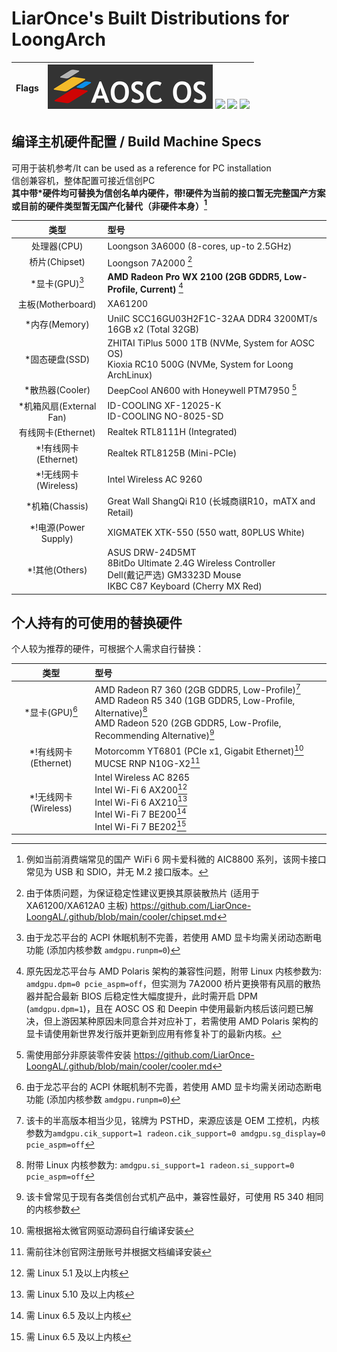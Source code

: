 # LiarOnce's Built Distributions for LoongArch
|   Flags   |   ![](./aosc-os-flag_compressed.png) ![](https://img.shields.io/static/v1?style=for-the-badge&message=Arch+Linux&color=1793D1&logo=Arch+Linux&logoColor=FFFFFF&label=) ![](https://img.shields.io/static/v1?style=for-the-badge&message=Debian&color=A81D33&logo=Debian&logoColor=FFFFFF&label=) ![](https://img.shields.io/static/v1?style=for-the-badge&message=Deepin&color=007CFF&logo=deepin&logoColor=FFFFFF&label=)   |
| ---- | ---- |

## 编译主机硬件配置 / Build Machine Specs
可用于装机参考/It can be used as a reference for PC installation  
信创兼容机，整体配置可接近信创PC  
**其中带*硬件均可替换为信创名单内硬件，带!硬件为当前的接口暂无完整国产方案或目前的硬件类型暂无国产化替代（非硬件本身）[^1]**  

|          类型           | 型号                                                         |
| :---------------------: | :----------------------------------------------------------- |
|       处理器(CPU)       | Loongson 3A6000 (8-cores, up-to 2.5GHz)                      |
|      桥片(Chipset)      | Loongson 7A2000 [^2]                                              |
|       *显卡(GPU)[^8]    | **AMD Radeon Pro WX 2100 (2GB GDDR5, Low-Profile, Current)** [^3]|
|    主板(Motherboard)    | XA61200                                                      |
|      *内存(Memory)      | UniIC SCC16GU03H2F1C-32AA DDR4 3200MT/s 16GB x2 (Total 32GB) |
|     *固态硬盘(SSD)      | ZHITAI TiPlus 5000 1TB (NVMe, System for AOSC OS) <br /> Kioxia RC10 500G (NVMe, System for Loong ArchLinux) |
|     *散热器(Cooler)     | DeepCool AN600 with Honeywell PTM7950 [^4]                   |
| *机箱风扇(External Fan) | ID-COOLING XF-12025-K <br /> ID-COOLING NO-8025-SD           |
|   有线网卡(Ethernet)    | Realtek RTL8111H (Integrated)                                |
|  *!有线网卡(Ethernet)   | Realtek RTL8125B (Mini-PCIe)                                 |
|  *!无线网卡(Wireless)   | Intel Wireless AC 9260                                       |
|     *机箱(Chassis)      | Great Wall ShangQi R10 (长城商祺R10，mATX and Retail)        |
|  *!电源(Power Supply)   | XIGMATEK XTK-550 (550 watt, 80PLUS White)                   |
|  *!其他(Others)         | ASUS DRW-24D5MT <br /> 8BitDo Ultimate 2.4G Wireless Controller <br /> Dell(戴记严选) GM3323D Mouse <br /> IKBC C87 Keyboard (Cherry MX Red) |

## 个人持有的可使用的替换硬件
个人较为推荐的硬件，可根据个人需求自行替换：

|          类型           | 型号                                                         |
| :---------------------: | :----------------------------------------------------------- |
|       *显卡(GPU)[^8]    | AMD Radeon R7 360 (2GB GDDR5, Low-Profile)[^5] <br /> AMD Radeon R5 340 (1GB GDDR5, Low-Profile, Alternative)[^6] <br /> AMD Radeon 520 (2GB GDDR5, Low-Profile, Recommending Alternative)[^7]|
|  *!有线网卡(Ethernet)   | Motorcomm YT6801 (PCIe x1, Gigabit Ethernet)[^12] MUCSE RNP N10G-X2[^13] |
|  *!无线网卡(Wireless)   | Intel Wireless AC 8265 <br /> Intel Wi-Fi 6 AX200[^9] <br /> Intel Wi-Fi 6 AX210[^10] <br /> Intel Wi-Fi 7 BE200[^11] <br /> Intel Wi-Fi 7 BE202[^11] |

[^1]: 例如当前消费端常见的国产 WiFi 6 网卡爱科微的 AIC8800 系列，该网卡接口常见为 USB 和 SDIO，并无 M.2 接口版本。
[^2]: 由于体质问题，为保证稳定性建议更换其原装散热片 (适用于 XA61200/XA612A0 主板) https://github.com/LiarOnce-LoongAL/.github/blob/main/cooler/chipset.md
[^3]: 原先因龙芯平台与 AMD Polaris 架构的兼容性问题，附带 Linux 内核参数为: `amdgpu.dpm=0 pcie_aspm=off`，但实测为 7A2000 桥片更换带有风扇的散热器并配合最新 BIOS 后稳定性大幅度提升，此时需开启 DPM (`amdgpu.dpm=1`)，且在 AOSC OS 和 Deepin 中使用最新内核后该问题已解决，但上游因某种原因未同意合并对应补丁，若需使用 AMD Polaris 架构的显卡请使用新世界发行版并更新到应用有修复补丁的最新内核。
[^4]: 需使用部分非原装零件安装 https://github.com/LiarOnce-LoongAL/.github/blob/main/cooler/cooler.md

[^5]: 该卡的半高版本相当少见，铭牌为 PSTHD，来源应该是 OEM 工控机，内核参数为`amdgpu.cik_support=1 radeon.cik_support=0 amdgpu.sg_display=0 pcie_aspm=off`  
[^6]: 附带 Linux 内核参数为: `amdgpu.si_support=1 radeon.si_support=0 pcie_aspm=off`
[^7]: 该卡曾常见于现有各类信创台式机产品中，兼容性最好，可使用 R5 340 相同的内核参数

[^8]: 由于龙芯平台的 ACPI 休眠机制不完善，若使用 AMD 显卡均需关闭动态断电功能 (添加内核参数 `amdgpu.runpm=0`)   

[^9]: 需 Linux 5.1 及以上内核
[^10]: 需 Linux 5.10 及以上内核
[^11]: 需 Linux 6.5 及以上内核
[^12]: 需根据裕太微官网驱动源码自行编译安装
[^13]: 需前往沐创官网注册账号并根据文档编译安装
